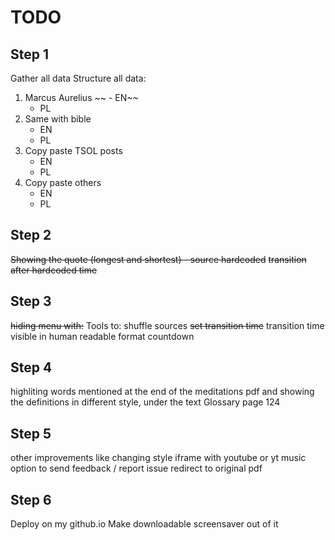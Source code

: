 # TODO

## Step 1

Gather all data
Structure all data:

1. Marcus Aurelius
   ~~ - EN~~
   - PL
2. Same with bible
   - EN
   - PL
3. Copy paste TSOL posts
   - EN
   - PL
4. Copy paste others
   - EN
   - PL

## Step 2

~~Showing the quote (longest and shortest) - source hardcoded~~
~~transition after hardcoded time~~

## Step 3

~~hiding menu with:~~
Tools to:
shuffle sources
~~set transition time~~
transition time visible in human readable format
countdown

## Step 4

highliting words mentioned at the end of the meditations pdf and showing the definitions in different style, under the text
Glossary page 124

## Step 5

other improvements like
changing style
iframe with youtube or yt music
option to send feedback / report issue
redirect to original pdf

## Step 6

Deploy on my github.io
Make downloadable screensaver out of it
